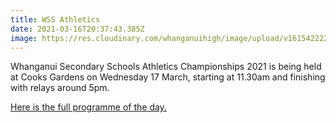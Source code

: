 ```yaml
---
title: WSS Athletics
date: 2021-03-16T20:37:43.385Z
image: https://res.cloudinary.com/whanganuihigh/image/upload/v1615422226/Events/Screenshot_2021-03-11_132259.png
---
```

Whanganui Secondary Schools Athletics Championships 2021 is being held at Cooks Gardens on Wednesday 17 March, starting at 11.30am and finishing with relays around 5pm.
  
[Here is the full programme of the day.](https://res.cloudinary.com/whanganuihigh/image/upload/v1615862555/Events/WSS_athletics_programme_2021.pdf)

